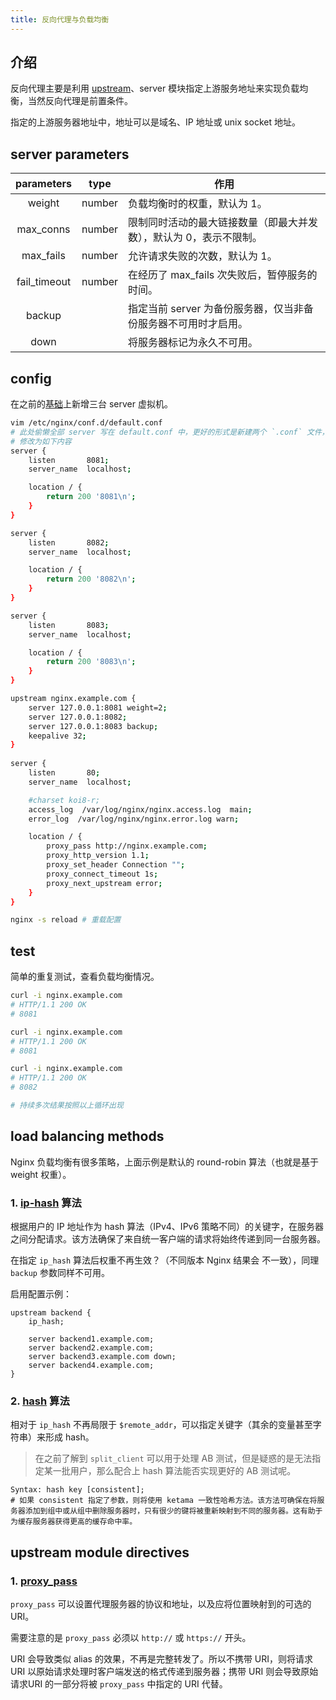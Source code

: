 ```yaml
---
title: 反向代理与负载均衡
---
```


## 介绍

反向代理主要是利用 [upstream](https://nginx.org/en/docs/http/ngx_http_upstream_module.html)、server 模块指定上游服务地址来实现负载均衡，当然反向代理是前置条件。

指定的上游服务器地址中，地址可以是域名、IP 地址或 unix socket 地址。



## server parameters

|  parameters  |  type  | 作用                                                         |
| :----------: | :----: | ------------------------------------------------------------ |
|    weight    | number | 负载均衡时的权重，默认为 1。                                 |
|  max_conns   | number | 限制同时活动的最大链接数量（即最大并发 数），默认为 0，表示不限制。 |
|  max_fails   | number | 允许请求失败的次数，默认为 1。                               |
| fail_timeout | number | 在经历了 max_fails 次失败后，暂停服务的时间。                |
|    backup    |        | 指定当前 server 为备份服务器，仅当非备份服务器不可用时才启用。 |
|     down     |        | 将服务器标记为永久不可用。                                   |



## config

在之前的[基础](/backend/nginx/nginx-directives.html#alias)上新增三台 server 虚拟机。

```bash
vim /etc/nginx/conf.d/default.conf
# 此处偷懒全部 server 写在 default.conf 中，更好的形式是新建两个 `.conf` 文件，更更好的形式当然是新建两台虚拟机，然后修改 "DNS"
# 修改为如下内容
server {
    listen       8081;
    server_name  localhost;

    location / {
        return 200 '8081\n';
    }
}

server {
    listen       8082;
    server_name  localhost;

    location / {
        return 200 '8082\n';
    }   
}

server {
    listen       8083;
    server_name  localhost;

    location / {
        return 200 '8083\n';
    }
}

upstream nginx.example.com {
    server 127.0.0.1:8081 weight=2;
    server 127.0.0.1:8082;
    server 127.0.0.1:8083 backup;
    keepalive 32;
}
    
server {
    listen       80;
    server_name  localhost;

    #charset koi8-r;
    access_log  /var/log/nginx/nginx.access.log  main;
    error_log  /var/log/nginx/nginx.error.log warn;

    location / {
        proxy_pass http://nginx.example.com;
        proxy_http_version 1.1;
        proxy_set_header Connection "";
        proxy_connect_timeout 1s;
        proxy_next_upstream error;
    }
}

nginx -s reload # 重载配置
```



## test

简单的重复测试，查看负载均衡情况。

```bash
curl -i nginx.example.com
# HTTP/1.1 200 OK
# 8081

curl -i nginx.example.com
# HTTP/1.1 200 OK
# 8081

curl -i nginx.example.com
# HTTP/1.1 200 OK
# 8082

# 持续多次结果按照以上循环出现
```



## load balancing methods

Nginx 负载均衡有很多策略，上面示例是默认的 round-robin 算法（也就是基于 weight 权重）。

### 1. [ip-hash](https://nginx.org/en/docs/http/ngx_http_upstream_module.html#ip_hash) 算法

根据用户的 IP 地址作为 hash 算法（IPv4、IPv6 策略不同）的关键字，在服务器之间分配请求。该方法确保了来自统一客户端的请求将始终传递到同一台服务器。

在指定 `ip_hash` 算法后权重不再生效？（不同版本 Nginx 结果会 不一致），同理 `backup` 参数同样不可用。

启用配置示例：

```nginx
upstream backend {
    ip_hash;

    server backend1.example.com;
    server backend2.example.com;
    server backend3.example.com down;
    server backend4.example.com;
}
```

### 2. [hash](https://nginx.org/en/docs/http/ngx_http_upstream_module.html#hash) 算法

相对于 `ip_hash` 不再局限于 `$remote_addr`，可以指定关键字（其余的变量甚至字符串）来形成 hash。

> 在之前了解到 `split_client` 可以用于处理 AB 测试，但是疑惑的是无法指定某一批用户，那么配合上 hash 算法能否实现更好的 AB 测试呢。

```nginx
Syntax:	hash key [consistent];
# 如果 consistent 指定了参数，则将使用 ketama 一致性哈希方法。该方法可确保在将服务器添加到组中或从组中删除服务器时，只有很少的键将被重新映射到不同的服务器。这有助于为缓存服务器获得更高的缓存命中率。
```



## upstream module directives

### 1. [proxy_pass](https://nginx.org/en/docs/http/ngx_http_proxy_module.html#proxy_pass)

`proxy_pass` 可以设置代理服务器的协议和地址，以及应将位置映射到的可选的 URI。

需要注意的是 `proxy_pass` 必须以 `http://` 或 `https://` 开头。

URI 会导致类似 alias 的效果，不再是完整转发了。所以不携带 URI，则将请求 URI 以原始请求处理时客户端发送的格式传递到服务器；携带 URI 则会导致原始请求URI 的一部分将被 `proxy_pass` 中指定的 URI 代替。